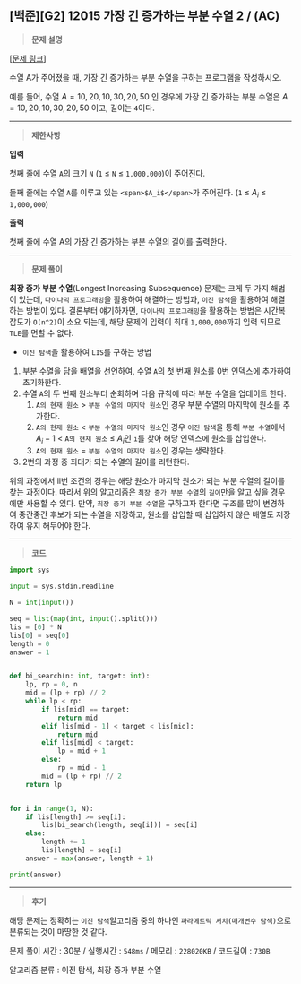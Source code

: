 [백준][G2] 12015 가장 긴 증가하는 부분 수열 2 / (AC)
---
> **문제 설명**
>

[[문제 링크](https://www.acmicpc.net/problem/12015)]

수열 A가 주어졌을 때, 가장 긴 증가하는 부분 수열을 구하는 프로그램을 작성하시오.

예를 들어, 수열 <span>$A = {10, 20, 10, 30, 20, 50}$</span> 인 경우에 가장 긴 증가하는 부분 수열은 <span>$A = {10, 20, 10, 30, 20, 50}$</span>
이고, 길이는 `4`이다.

---

> **제한사항**
>

**입력**

첫째 줄에 수열 `A`의 크기 `N` (`1` ≤ `N` ≤ `1,000,000`)이 주어진다.

둘째 줄에는 수열 `A`를 이루고 있는 `<span>$A_i$</span>`가 주어진다. (`1` ≤ <span>$A_i$</span> ≤ `1,000,000`)

**출력**

첫째 줄에 수열 A의 가장 긴 증가하는 부분 수열의 길이를 출력한다.

---

> **문제 풀이**

**최장 증가 부분 수열**(Longest Increasing Subsequence) 문제는 크게 두 가지 해법이 있는데, `다이나믹 프로그래밍`을 활용하여 해결하는 방법과, `이진 탐색`을 활용하여 해결하는 방법이 있다. 결론부터 얘기하자면, `다이나믹 프로그래밍`을 활용하는 방법은 시간복잡도가 `O(n^2)`이 소요 되는데, 해당 문제의 입력이 최대 `1,000,000`까지 입력 되므로 `TLE`를 면할 수 없다.  

- `이진 탐색`을 활용하여 `LIS`를 구하는 방법
1. 부분 수열을 담을 배열을 선언하여, 수열 `A`의 첫 번째 원소를 0번 인덱스에 추가하여 초기화한다. 
2. 수열 `A`의 두 번째 원소부터 순회하며 다음 규칙에 따라 부분 수열을 업데이트 한다.
    1. `A의 현재 원소` > `부분 수열의 마지막 원소`인 경우 부분 수열의 마지막에 원소를 추가한다.
    2. `A의 현재 원소` < `부분 수열의 마지막 원소`인 경우 `이진 탐색`을 통해 `부분 수열`에서 <span>$A_i-1$</span> < `A의 현재 원소` ≤ <span>$A_i$</span>인 `i`를 찾아 해당 인덱스에 원소를 삽입한다.
    3. `A의 현재 원소` = `부분 수열의 마지막 원소`인 경우는 생략한다.
3. 2번의 과정 중 최대가 되는 수열의 길이를 리턴한다.

위의 과정에서 ii번 조건의 경우는 해당 원소가 마지막 원소가 되는 부분 수열의 길이를 찾는 과정이다. 따라서 위의 알고리즘은 `최장 증가 부분 수열`의 `길이`만을 알고 싶을 경우에만 사용할 수 있다. 만약, `최장 증가 부분 수열`을 구하고자 한다면 구조를 많이 변경하여 중간중간 후보가 되는 수열을 저장하고, 원소를 삽입할 때 삽입하지 않은 배열도 저장하여 유지 해두어야  한다. 


---

> **코드**
>

```python
import sys

input = sys.stdin.readline

N = int(input())

seq = list(map(int, input().split()))
lis = [0] * N
lis[0] = seq[0]
length = 0
answer = 1


def bi_search(n: int, target: int):
    lp, rp = 0, n
    mid = (lp + rp) // 2
    while lp < rp:
        if lis[mid] == target:
            return mid
        elif lis[mid - 1] < target < lis[mid]:
            return mid
        elif lis[mid] < target:
            lp = mid + 1
        else:
            rp = mid - 1
        mid = (lp + rp) // 2
    return lp


for i in range(1, N):
    if lis[length] >= seq[i]:
        lis[bi_search(length, seq[i])] = seq[i]
    else:
        length += 1
        lis[length] = seq[i]
    answer = max(answer, length + 1)

print(answer)
```

---

> **후기**

해당 문제는 정확히는 `이진 탐색`알고리즘 중의 하나인 `파라메트릭 서치(매개변수 탐색)`으로 분류되는 것이 마땅한 것 같다. 

문제 풀이 시간 : 30분 / 실행시간 : `548ms` / 메모리 : `228020KB` / 코드길이 : `730B`

알고리즘 분류 : 이진 탐색, 최장 증가 부분 수열
